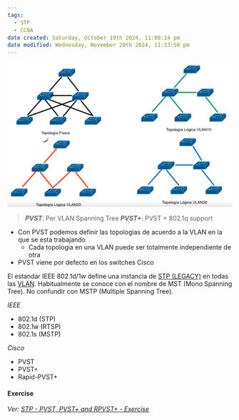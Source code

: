 ```yaml
---
tags:
  - STP
  - CCNA
date created: Saturday, October 19th 2024, 11:08:14 pm
date modified: Wednesday, November 20th 2024, 11:33:50 pm
---
```



![](../../_anexos_/Screenshot%20from%202024-01-04%2015-42-52.png)

> _**PVST**_: Per VLAN Spanning Tree
> _**PVST+**_: PVST + 802.1q support

- Con PVST podemos definir las topologias de acuerdo a la VLAN en la que se esta trabajando
	- Cada topologia en una VLAN puede ser totalmente independiente de otra 
- PVST viene por defecto en los switches Cisco

El estandar IEEE 802.1d/1w define una instancia de [STP (LEGACY)](STP%20(LEGACY).md)  en todas las [VLAN](../../Virtual%20LAN/VLAN.md).
Habitualmente se conoce con el nombre de MST (Mono Spanning Tree). No confundir con MSTP (Multiple Spanning Tree).

_IEEE_
- 802.1d (STP)
- 802.1w (RTSP)
- 802.1s (MSTP)

_Cisco_
- PVST
- PVST+
- Rapid-PVST+

#### Exercise
_Ver: [STP - PVST, PVST+ and RPVST+ - Exercise](STP%20-%20PVST,%20PVST+%20and%20RPVST+%20-%20Exercise.md)_